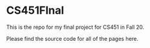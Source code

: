 # CS451FInal

This is the repo for my final project for CS451 in Fall 20.

Please find the source code for all of the pages here. 
